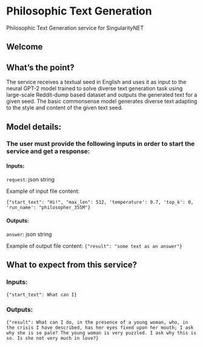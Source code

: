 # Philosophic Text Generation
Philosophic Text Generation service for SingularityNET
## Welcome
## What’s the point?
The service receives a textual seed in English and uses it as input to the neural GPT-2 model trained to solve diverse text generation task using large-scale Reddit-dump based dataset and outputs the generated text for a given seed.
The basic commonsense model generates diverse text adapting to the style and content of the given text seed.
## Model details:
### The user must provide the following inputs in order to start the service and get a response:
#### Inputs:
`request`: json string

Example of input file content:

`{"start_text": "Hi!", "max_len": 512, 'temperature': 0.7, 'top_k': 0, 'run_name': "philosopher_355M"}`

#### Outputs:
`answer`: json string

Example of output file content:
`{"result": "some text as an answer"}`

## What to expect from this service?
### Inputs:
```{"start_text": What can I}```
### Outputs:
```{"result": What can I do, in the presence of a young woman, who, in the crisis I have described, has her eyes fixed upon her mouth; I ask why she is so pale? The young woman is very puzzled. I ask why this is so. Is she not very much in love?}```
